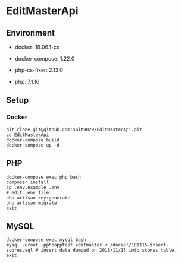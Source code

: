 # EditMasterApi
## Environment

- docker: 18.06.1-ce

- docker-compose: 1.22.0

- php-cs-fixer: 2.13.0

- php: 7.1.16

## Setup
### Docker

```
git clone git@github.com:solt9029/EditMasterApi.git
cd EditMasterApi
docker-compose build
docker-compose up -d
```

## PHP

```
docker-compose exec php bash
composer install
cp .env.example .env
# edit .env file.
php artisan key:generate
php artisan migrate
exit
```

## MySQL

```
docker-compose exec mysql bash
mysql -uroot -pphpapptest editmaster < /docker/181115-insert-scores.sql # insert data dumped on 2018/11/15 into scores table.
exit
```
